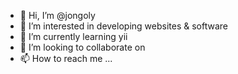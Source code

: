- 👋 Hi, I’m @jongoly
- 👀 I’m interested in developing websites & software 
- 🌱 I’m currently learning yii
- 💞️ I’m looking to collaborate on 
- 📫 How to reach me ...

<!---
jongoly/jongoly is a ✨ special ✨ repository because its `README.md` (this file) appears on your GitHub profile.
You can click the Preview link to take a look at your changes.
--->
